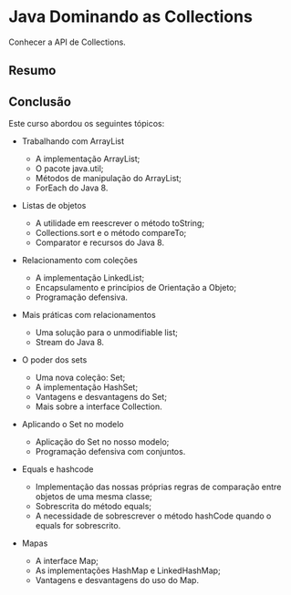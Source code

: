 # Java Dominando as Collections
Conhecer a API de Collections.

## Resumo


## Conclusão
Este curso abordou os seguintes tópicos:

* Trabalhando com ArrayList
  * A implementação ArrayList;
  * O pacote java.util;
  * Métodos de manipulação do ArrayList;
  * ForEach do Java 8.
    
* Listas de objetos
  * A utilidade em reescrever o método toString;
  * Collections.sort e o método compareTo;
  * Comparator e recursos do Java 8.

* Relacionamento com coleções
  * A implementação LinkedList;
  * Encapsulamento e princípios de Orientação a Objeto;
  * Programação defensiva.
  
* Mais práticas com relacionamentos
  * Uma solução para o unmodifiable list;
  * Stream do Java 8. 
  
* O poder dos sets
  * Uma nova coleção: Set;
  * A implementação HashSet;
  * Vantagens e desvantagens do Set;
  * Mais sobre a interface Collection.

* Aplicando o Set no modelo
  * Aplicação do Set no nosso modelo;
  * Programação defensiva com conjuntos.
  
* Equals e hashcode
  * Implementação das nossas próprias regras de comparação entre objetos de uma mesma classe;
  * Sobrescrita do método equals;
  * A necessidade de sobrescrever o método hashCode quando o equals for sobrescrito.
  
* Mapas
  * A interface Map;
  * As implementações HashMap e LinkedHashMap;
  * Vantagens e desvantagens do uso do Map.
